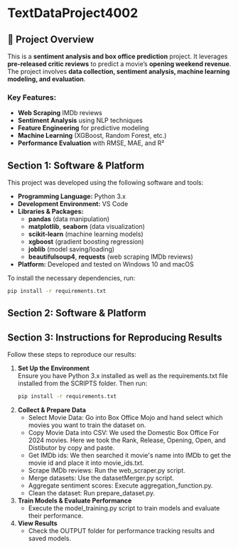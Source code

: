 <!-- README for TextDataProject4002 -->

# TextDataProject4002

<!-- Project Overview -->
## 📌 Project Overview

This is a **sentiment analysis and box office prediction** project. It leverages **pre-released critic reviews** to predict a movie’s **opening weekend revenue**. The project involves **data collection, sentiment analysis, machine learning modeling, and evaluation**.  

### Key Features:
- **Web Scraping** IMDb reviews
- **Sentiment Analysis** using NLP techniques
- **Feature Engineering** for predictive modeling
- **Machine Learning** (XGBoost, Random Forest, etc.)
- **Performance Evaluation** with RMSE, MAE, and R²

<!-- Section 1: Software & Platform -->
## Section 1: Software & Platform

This project was developed using the following software and tools:

- **Programming Language:** Python 3.x  
- **Development Environment:** VS Code  
- **Libraries & Packages:**
  - **pandas** (data manipulation)
  - **matplotlib**, **seaborn** (data visualization)
  - **scikit-learn** (machine learning models)
  - **xgboost** (gradient boosting regression)
  - **joblib** (model saving/loading)
  - **beautifulsoup4**, **requests** (web scraping IMDb reviews)
- **Platform:** Developed and tested on Windows 10 and macOS

To install the necessary dependencies, run:

```bash
pip install -r requirements.txt
```
<!-- Section 2: Project Folder Structure -->
## Section 2: Software & Platform



<!-- Section 3: Instructions for Reproducing Results -->
## Section 3: Instructions for Reproducing Results
Follow these steps to reproduce our results:

1. **Set Up the Environment**  
   Ensure you have Python 3.x installed as well as the requirements.txt file installed from the SCRIPTS folder. Then run:
   ```bash
   pip install -r requirements.txt
   ```
2. **Collect & Prepare Data**
   - Select Movie Data: Go into Box Office Mojo and hand select which movies you want to train the dataset on.
   - Copy Movie Data into CSV: We used the Domestic Box Office For 2024 movies. Here we took the Rank, Release, Opening, Open, and Distibutor by copy and paste.
   - Get IMDb ids: We then searched it movie's name into IMDb to get the movie id and place it into movie_ids.txt.
   - Scrape IMDb reviews: Run the web_scraper.py script.
   - Merge datasets: Use the datasetMerger.py script.
   - Aggregate sentiment scores: Execute aggregation_function.py.
   - Clean the dataset: Run prepare_dataset.py.
4. **Train Models & Evaluate Performance**
   - Execute the model_training.py script to train models and evaluate their performance.
5. **View Results**
   - Check the OUTPUT folder for performance tracking results and saved models.




